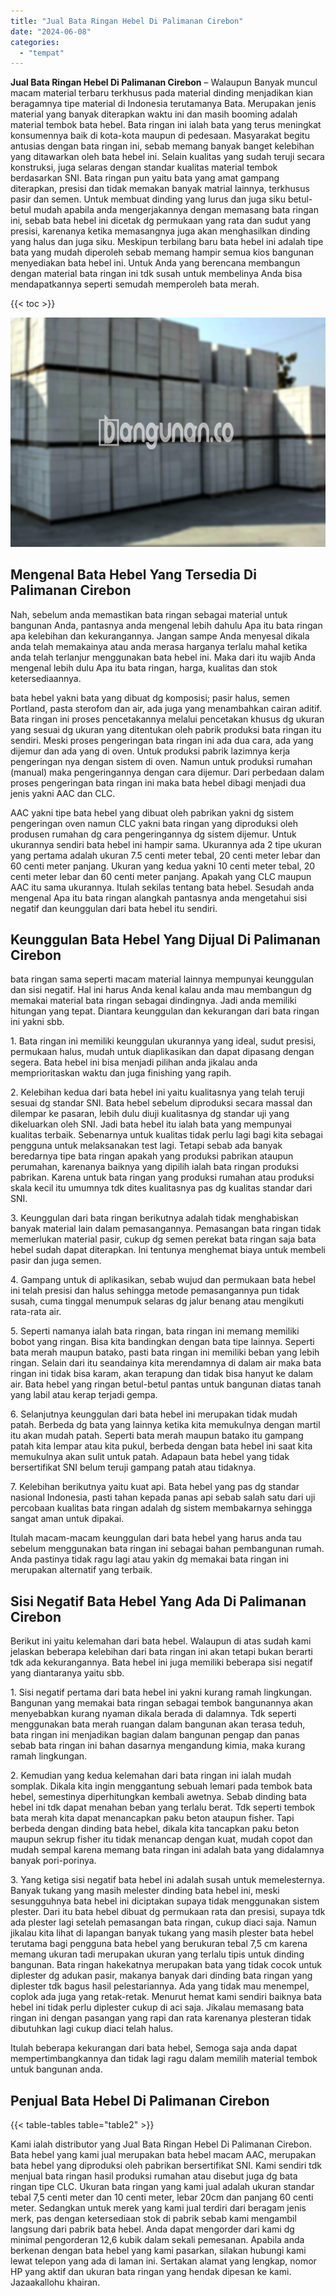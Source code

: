 ```yaml
---
title: "Jual Bata Ringan Hebel Di Palimanan Cirebon"
date: "2024-06-08"
categories: 
  - "tempat"
---
```


**Jual Bata Ringan Hebel Di Palimanan Cirebon** – Walaupun Banyak muncul macam material terbaru terkhusus pada material dinding menjadikan kian beragamnya tipe material di Indonesia terutamanya Bata. Merupakan jenis material yang banyak diterapkan waktu ini dan masih booming adalah material tembok bata hebel. Bata ringan ini ialah bata yang terus meningkat konsumennya baik di kota-kota maupun di pedesaan. Masyarakat begitu antusias dengan bata ringan ini, sebab memang banyak banget kelebihan yang ditawarkan oleh bata hebel ini. Selain kualitas yang sudah teruji secara konstruksi, juga selaras dengan standar kualitas material tembok berdasarkan SNI. Bata ringan pun yaitu bata yang amat gampang diterapkan, presisi dan tidak memakan banyak matrial lainnya, terkhusus pasir dan semen. Untuk membuat dinding yang lurus dan juga siku betul-betul mudah apabila anda mengerjakannya dengan memasang bata ringan ini, sebab bata hebel ini dicetak dg permukaan yang rata dan sudut yang presisi, karenanya ketika memasangnya juga akan menghasilkan dinding yang halus dan juga siku. Meskipun terbilang baru bata hebel ini adalah tipe bata yang mudah diperoleh sebab memang hampir semua kios bangunan menyediakan bata hebel ini. Untuk Anda yang berencana membangun dengan material bata ringan ini tdk susah untuk membelinya Anda bisa mendapatkannya seperti semudah memperoleh bata merah.

{{< toc >}}

![Jual Bata Ringan Hebel Di Palimanan Cirebon](/images/jual-hebel-murah-37.png)

## Mengenal Bata Hebel Yang Tersedia Di Palimanan Cirebon

Nah, sebelum anda memastikan bata ringan sebagai material untuk bangunan Anda, pantasnya anda mengenal lebih dahulu Apa itu bata ringan apa kelebihan dan kekurangannya. Jangan sampe Anda menyesal dikala anda telah memakainya atau anda merasa harganya terlalu mahal ketika anda telah terlanjur menggunakan bata hebel ini. Maka dari itu wajib Anda mengenal lebih dulu Apa itu bata ringan, harga, kualitas dan stok ketersediaannya.

bata hebel yakni bata yang dibuat dg komposisi; pasir halus, semen Portland, pasta sterofom dan air, ada juga yang menambahkan cairan aditif. Bata ringan ini proses pencetakannya melalui pencetakan khusus dg ukuran yang sesuai dg ukuran yang ditentukan oleh pabrik produksi bata ringan itu sendiri. Meski proses pengeringan bata ringan ini ada dua cara, ada yang dijemur dan ada yang di oven. Untuk produksi pabrik lazimnya kerja pengeringan nya dengan sistem di oven. Namun untuk produksi rumahan (manual) maka pengeringannya dengan cara dijemur. Dari perbedaan dalam proses pengeringan bata ringan ini maka bata hebel dibagi menjadi dua jenis yakni AAC dan CLC.

AAC yakni tipe bata hebel yang dibuat oleh pabrikan yakni dg sistem pengeringan oven namun CLC yakni bata ringan yang diproduksi oleh produsen rumahan dg cara pengeringannya dg sistem dijemur. Untuk ukurannya sendiri bata hebel ini hampir sama. Ukurannya ada 2 tipe ukuran yang pertama adalah ukuran 7.5 centi meter tebal, 20 centi meter lebar dan 60 centi meter panjang. Ukuran yang kedua yakni 10 centi meter tebal, 20 centi meter lebar dan 60 centi meter panjang. Apakah yang CLC maupun AAC itu sama ukurannya. Itulah sekilas tentang bata hebel. Sesudah anda mengenal Apa itu bata ringan alangkah pantasnya anda mengetahui sisi negatif dan keunggulan dari bata hebel itu sendiri.

## Keunggulan Bata Hebel Yang Dijual Di Palimanan Cirebon

bata ringan sama seperti macam material lainnya mempunyai keunggulan dan sisi negatif. Hal ini harus Anda kenal kalau anda mau membangun dg memakai material bata ringan sebagai dindingnya. Jadi anda memiliki hitungan yang tepat. Diantara keunggulan dan kekurangan dari bata ringan ini yakni sbb.

1\. Bata ringan ini memiliki keunggulan ukurannya yang ideal, sudut presisi, permukaan halus, mudah untuk diaplikasikan dan dapat dipasang dengan segera. Bata hebel ini bisa menjadi pilihan anda jikalau anda memprioritaskan waktu dan juga finishing yang rapih.

2\. Kelebihan kedua dari bata hebel ini yaitu kualitasnya yang telah teruji sesuai dg standar SNI. Bata hebel sebelum diproduksi secara massal dan dilempar ke pasaran, lebih dulu diuji kualitasnya dg standar uji yang dikeluarkan oleh SNI. Jadi bata hebel itu ialah bata yang mempunyai kualitas terbaik. Sebenarnya untuk kualitas tidak perlu lagi bagi kita sebagai pengguna untuk melaksanakan test lagi. Tetapi sebab ada banyak beredarnya tipe bata ringan apakah yang produksi pabrikan ataupun perumahan, karenanya baiknya yang dipilih ialah bata ringan produksi pabrikan. Karena untuk bata ringan yang produksi rumahan atau produksi skala kecil itu umumnya tdk dites kualitasnya pas dg kualitas standar dari SNI.

3\. Keunggulan dari bata ringan berikutnya adalah tidak menghabiskan banyak material lain dalam pemasangannya. Pemasangan bata ringan tidak memerlukan material pasir, cukup dg semen perekat bata ringan saja bata hebel sudah dapat diterapkan. Ini tentunya menghemat biaya untuk membeli pasir dan juga semen.

4\. Gampang untuk di aplikasikan, sebab wujud dan permukaan bata hebel ini telah presisi dan halus sehingga metode pemasangannya pun tidak susah, cuma tinggal menumpuk selaras dg jalur benang atau mengikuti rata-rata air.

5\. Seperti namanya ialah bata ringan, bata ringan ini memang memiliki bobot yang ringan. Bisa kita bandingkan dengan bata tipe lainnya. Seperti bata merah maupun batako, pasti bata ringan ini memiliki beban yang lebih ringan. Selain dari itu seandainya kita merendamnya di dalam air maka bata ringan ini tidak bisa karam, akan terapung dan tidak bisa hanyut ke dalam air. Bata hebel yang ringan betul-betul pantas untuk bangunan diatas tanah yang labil atau kerap terjadi gempa.

6\. Selanjutnya keunggulan dari bata hebel ini merupakan tidak mudah patah. Berbeda dg bata yang lainnya ketika kita memukulnya dengan martil itu akan mudah patah. Seperti bata merah maupun batako itu gampang patah kita lempar atau kita pukul, berbeda dengan bata hebel ini saat kita memukulnya akan sulit untuk patah. Adapaun bata hebel yang tidak bersertifikat SNI belum teruji gampang patah atau tidaknya.

7\. Kelebihan berikutnya yaitu kuat api. Bata hebel yang pas dg standar nasional Indonesia, pasti tahan kepada panas api sebab salah satu dari uji percobaan kualitas bata ringan adalah dg sistem membakarnya sehingga sangat aman untuk dipakai.

Itulah macam-macam keunggulan dari bata hebel yang harus anda tau sebelum menggunakan bata ringan ini sebagai bahan pembangunan rumah. Anda pastinya tidak ragu lagi atau yakin dg memakai bata ringan ini merupakan alternatif yang terbaik.

## Sisi Negatif Bata Hebel Yang Ada Di Palimanan Cirebon

Berikut ini yaitu kelemahan dari bata hebel. Walaupun di atas sudah kami jelaskan beberapa kelebihan dari bata ringan ini akan tetapi bukan berarti tdk ada kekurangannya. Bata hebel ini juga memiliki beberapa sisi negatif yang diantaranya yaitu sbb.

1\. Sisi negatif pertama dari bata hebel ini yakni kurang ramah lingkungan. Bangunan yang memakai bata ringan sebagai tembok bangunannya akan menyebabkan kurang nyaman dikala berada di dalamnya. Tdk seperti menggunakan bata merah ruangan dalam bangunan akan terasa teduh, bata ringan ini menjadikan bagian dalam bangunan pengap dan panas sebab bata ringan ini bahan dasarnya mengandung kimia, maka kurang ramah lingkungan.

2\. Kemudian yang kedua kelemahan dari bata ringan ini ialah mudah somplak. Dikala kita ingin menggantung sebuah lemari pada tembok bata hebel, semestinya diperhitungkan kembali awetnya. Sebab dinding bata hebel ini tdk dapat menahan beban yang terlalu berat. Tdk seperti tembok bata merah kita dapat menancapkan paku beton ataupun fisher. Tapi berbeda dengan dinding bata hebel, dikala kita tancapkan paku beton maupun sekrup fisher itu tidak menancap dengan kuat, mudah copot dan mudah sempal karena memang bata ringan ini adalah bata yang didalamnya banyak pori-porinya.

3\. Yang ketiga sisi negatif bata hebel ini adalah susah untuk memelesternya. Banyak tukang yang masih melester dinding bata hebel ini, meski sesungguhnya bata hebel ini diciptakan supaya tidak menggunakan sistem plester. Dari itu bata hebel dibuat dg permukaan rata dan presisi, supaya tdk ada plester lagi setelah pemasangan bata ringan, cukup diaci saja. Namun jikalau kita lihat di lapangan banyak tukang yang masih plester bata hebel terutama bagi pengguna bata hebel yang berukuran tebal 7,5 cm karena memang ukuran tadi merupakan ukuran yang terlalu tipis untuk dinding bangunan. Bata ringan hakekatnya merupakan bata yang tidak cocok untuk diplester dg adukan pasir, makanya banyak dari dinding bata ringan yang diplester tdk bagus hasil pelestariannya. Ada yang tidak mau menempel, coplok ada juga yang retak-retak. Menurut hemat kami sendiri baiknya bata hebel ini tidak perlu diplester cukup di aci saja. Jikalau memasang bata ringan ini dengan pasangan yang rapi dan rata karenanya plesteran tidak dibutuhkan lagi cukup diaci telah halus.

Itulah beberapa kekurangan dari bata hebel, Semoga saja anda dapat mempertimbangkannya dan tidak lagi ragu dalam memilih material tembok untuk bangunan anda.

## Penjual Bata Hebel Di Palimanan Cirebon

{{< table-tables table="table2" >}}

Kami ialah distributor yang Jual Bata Ringan Hebel Di Palimanan Cirebon. Bata hebel yang kami jual merupakan bata hebel macam AAC, merupakan bata hebel yang diproduksi oleh pabrikan bersertifikat SNI. Kami sendiri tdk menjual bata ringan hasil produksi rumahan atau disebut juga dg bata ringan tipe CLC. Ukuran bata ringan yang kami jual adalah ukuran standar tebal 7,5 centi meter dan 10 centi meter, lebar 20cm dan panjang 60 centi meter. Sedangkan untuk merek yang kami jual terdiri dari beragam jenis merk, pas dengan ketersediaan stok di pabrik sebab kami mengambil langsung dari pabrik bata hebel. Anda dapat mengorder dari kami dg minimal pengorderan 12,6 kubik dalam sekali pemesanan. Apabila anda berkenan dengan bata hebel yang kami pasarkan, silakan hubungi kami lewat telepon yang ada di laman ini. Sertakan alamat yang lengkap, nomor HP yang aktif dan ukuran bata ringan yang hendak dipesan ke kami. Jazaakallohu khairan.
